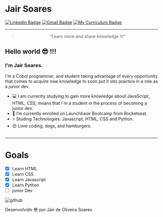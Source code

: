 # Jair Soares
[![Linkedin Badge](https://img.shields.io/badge/-JairSoares-blue?style=flat-square&logo=Linkedin&logoColor=white&link=https://https://www.linkedin.com/in/jair-de-oliveira-soares-512099106/)](https://www.linkedin.com/in/jair-de-oliveira-soares-512099106/)
[![Gmail Badge](https://img.shields.io/badge/-javaosoares@gmail.com-c14438?style=flat-square&logo=Gmail&logoColor=white&link=mailto:javaosoares@gmail.com)](mailto:javaosoares@gmail.com)
[![My Curriculum Badge](https://img.shields.io/badge/-Curriculo-green?style=flat-square&logo=MyCurriculum&logoColor=white&link=https://https://javasoares.github.io/)](https://javasoares.github.io/)

<hr>

<blockquote align="center">“Learn more and share knowledge !!!”</blockquote>

## Hello world 😎 !!!
### I'm Jair Soares.
I'm a Cobol programmer, and student taking advantage of every opportunity that comes to acquire new knowledge to soon put it into practice in a role as a junior dev. 

- 💻 I am currently studying to gain more knowledge about JavaScript, HTML, CSS, means that I´m a student in the process of becoming a junior dev.
- 🚀 I’m currently enrolled on Launchbase Bootcamp from Rocketseat. 
- ⚡ Studing Technologies: Javascript, HTML, CSS and Python.
- 😍 Love coding, dogs, and hamburgers.
<br><br>
<hr>

# Goals

- [x] Learn HTML
- [x] Learn CSS
- [x] Learn Javascript
- [x] Learn Python
- [ ] junior Dev 

![github](https://user-images.githubusercontent.com/64690628/87337775-5ee35600-c51a-11ea-8ac2-83bc0e0b20fa.png)

Desenvolvido 😎 por Jair de Oliveira Soares
